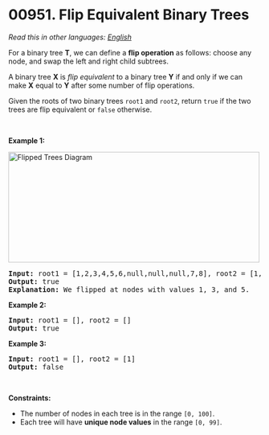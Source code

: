 # 00951. Flip Equivalent Binary Trees

  _Read this in other languages:_
    [_English_](README.md)

<p>For a binary tree <strong>T</strong>, we can define a <strong>flip operation</strong> as follows: choose any node, and swap the left and right child subtrees.</p>

<p>A binary tree <strong>X</strong>&nbsp;is <em>flip equivalent</em> to a binary tree <strong>Y</strong> if and only if we can make <strong>X</strong> equal to <strong>Y</strong> after some number of flip operations.</p>

<p>Given the roots of two binary trees <code>root1</code> and <code>root2</code>, return <code>true</code> if the two trees are flip equivalent or <code>false</code> otherwise.</p>

<p>&nbsp;</p>
<p><strong>Example 1:</strong></p>
<img alt="Flipped Trees Diagram" src="https://assets.leetcode.com/uploads/2018/11/29/tree_ex.png" style="width: 500px; height: 220px;" />
<pre>
<strong>Input:</strong> root1 = [1,2,3,4,5,6,null,null,null,7,8], root2 = [1,3,2,null,6,4,5,null,null,null,null,8,7]
<strong>Output:</strong> true
<strong>Explanation: </strong>We flipped at nodes with values 1, 3, and 5.
</pre>

<p><strong>Example 2:</strong></p>

<pre>
<strong>Input:</strong> root1 = [], root2 = []
<strong>Output:</strong> true
</pre>

<p><strong>Example 3:</strong></p>

<pre>
<strong>Input:</strong> root1 = [], root2 = [1]
<strong>Output:</strong> false
</pre>

<p>&nbsp;</p>
<p><strong>Constraints:</strong></p>

<ul>
	<li>The number of nodes in each tree is in the range <code>[0, 100]</code>.</li>
	<li>Each tree will have <strong>unique node values</strong> in the range <code>[0, 99]</code>.</li>
</ul>
